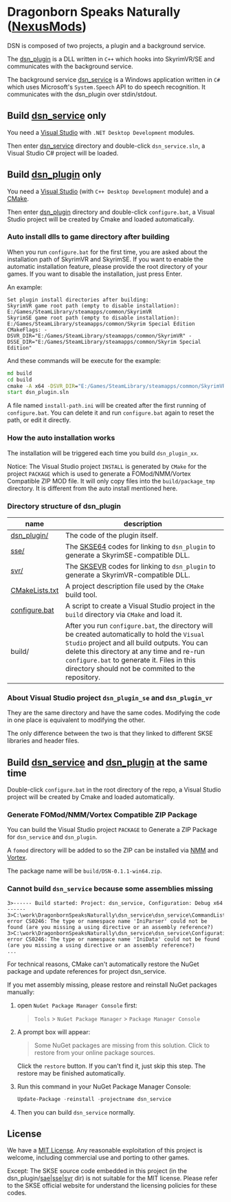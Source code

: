 Dragonborn Speaks Naturally ([NexusMods](https://www.nexusmods.com/skyrimspecialedition/mods/16514))
==============================

DSN is composed of two projects, a plugin and a background service.

The [dsn_plugin](dsn_plugin) is a DLL written in `C++` which hooks into SkyrimVR/SE and communicates with the background service.

The background service [dsn_service](dsn_service) is a Windows application written in `C#` which uses Microsoft's `System.Speech` API to do speech recognition. It communicates with the dsn_plugin over stdin/stdout.


## Build [dsn_service](dsn_service) only

You need a [Visual Studio](https://visualstudio.microsoft.com/) with `.NET Desktop Development` modules.

Then enter [dsn_service](dsn_service) directory and double-click `dsn_service.sln`, a Visual Studio C# project will be loaded.


## Build [dsn_plugin](dsn_plugin) only

You need a [Visual Studio](https://visualstudio.microsoft.com/) (with `C++ Desktop Development` module) and a [CMake](https://cmake.org/).

Then enter [dsn_plugin](dsn_plugin) directory and double-click `configure.bat`, a Visual Studio project will be created by Cmake and loaded automatically.

### Auto install dlls to game directory after building

When you run `configure.bat` for the first time, you are asked about the installation path of SkyrimVR and SkyrimSE. If you want to enable the automatic installation feature, please provide the root directory of your games. If you want to disable the installation, just press Enter.

An example:
```
Set plugin install directories after building:
SkyrimVR game root path (empty to disable installation): E:/Games/SteamLibrary/steamapps/common/SkyrimVR
SkyrimSE game root path (empty to disable installation): E:/Games/SteamLibrary/steamapps/common/Skyrim Special Edition
CMakeFlags: -DSVR_DIR="E:/Games/SteamLibrary/steamapps/common/SkyrimVR" -DSSE_DIR="E:/Games/SteamLibrary/steamapps/common/Skyrim Special Edition"
```

And these commands will be execute for the example:
```bat
md build
cd build
cmake -A x64 -DSVR_DIR="E:/Games/SteamLibrary/steamapps/common/SkyrimVR" -DSSE_DIR="E:/Games/SteamLibrary/steamapps/common/Skyrim Special Edition" ..
start dsn_plugin.sln
```

A file named `install-path.ini` will be created after the first running of `configure.bat`.
You can delete it and run `configure.bat` again to reset the path, or edit it directly.

### How the auto installation works

The installation will be triggered each time you build `dsn_plugin_xx`.

Notice: The Visual Studio project `INSTALL` is generated by `CMake` for the project `PACKAGE`
which is used to generate a FOMod/NMM/Vortex Compatible ZIP MOD file.
It will only copy files into the `build/package_tmp` directory.
It is different from the auto install mentioned here.

### Directory structure of dsn_plugin
name          | description
------------- | -------------
[dsn_plugin/](dsn_plugin/dsn_plugin) | The code of the plugin itself.
[sse/](dsn_plugin/sse) | The [SKSE64](http://skse.silverlock.org/) codes for linking to `dsn_plugin` to generate a SkyrimSE-compatible DLL.
[svr/](dsn_plugin/svr) | The [SKSEVR](http://skse.silverlock.org/) codes for linking to `dsn_plugin` to generate a SkyrimVR-compatible DLL.
[CMakeLists.txt](dsn_plugin/CMakeLists.txt) | A project description file used by the `CMake` build tool.
[configure.bat](dsn_plugin/configure.bat) | A script to create a Visual Studio project in the `build` directory via `CMake` and load it.
build/ | After you run `configure.bat`, the directory will be created automatically to hold the `Visual Studio` project and all build outputs. You can delete this directory at any time and re-run `configure.bat` to generate it. Files in this directory should not be commited to the repository.

### About Visual Studio project `dsn_plugin_se` and `dsn_plugin_vr`

They are the same directory and have the same codes. Modifying the code in one place is equivalent to modifying the other.

The only difference between the two is that they linked to different SKSE libraries and header files.


## Build [dsn_service](dsn_service) and [dsn_plugin](dsn_plugin) at the same time

Double-click `configure.bat` in the root directory of the repo, a Visual Studio project will be created by Cmake and loaded automatically.

### Generate FOMod/NMM/Vortex Compatible ZIP Package

You can build the Visual Studio project `PACKAGE` to Generate a ZIP Package for `dsn_service` and `dsn_plugin`.

A `fomod` directory will be added to so the ZIP can be installed via [NMM](https://www.nexusmods.com/site/mods/4) and [Vortex](https://www.nexusmods.com/site/mods/1).

The package name will be `build/DSN-0.1.1-win64.zip`.

### Cannot build `dsn_service` because some assemblies missing

```
3>------ Build started: Project: dsn_service, Configuration: Debug x64 ------
3>C:\work\DragonbornSpeaksNaturally\dsn_service\dsn_service\CommandList.cs(1,7,1,16): error CS0246: The type or namespace name 'IniParser' could not be found (are you missing a using directive or an assembly reference?)
3>C:\work\DragonbornSpeaksNaturally\dsn_service\dsn_service\Configuration.cs(64,24,64,31): error CS0246: The type or namespace name 'IniData' could not be found (are you missing a using directive or an assembly reference?)
...
```

For technical reasons, CMake can't automatically restore the NuGet package and update references for project dsn_service.

If you met assembly missing, please restore and reinstall NuGet packages manually:

1. open `NuGet Package Manager Console` first:
   > `Tools` > `NuGet Package Manager` > `Package Manager Console`

2. A prompt box will appear:
   > Some NuGet packages are missing from this solution. Click to restore from your online package sources.
   
   Click the `restore` button. If you can't find it, just skip this step. The restore may be finished automatically.

3. Run this command in your NuGet Package Manager Console:
   ```powershell
   Update-Package -reinstall -projectname dsn_service
   ```

4. Then you can build `dsn_service` normally.

## License

We have a [MIT License](LICENSE). Any reasonable exploitation of this project is welcome, including commercial use and porting to other games.

Except: The SKSE source code embedded in this project (in the dsn_plugin/[sae](dsn_plugin/sae)|[sse](dsn_plugin/sse)|[svr](dsn_plugin/svr) dir) is not suitable for the MIT license. Please refer to the SKSE official website for understand the licensing policies for these codes.
